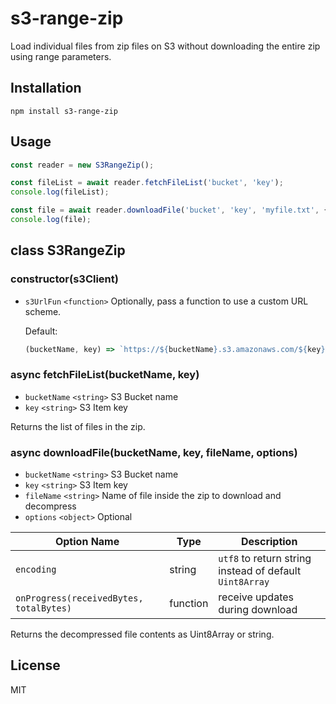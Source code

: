 # s3-range-zip

Load individual files from zip files on S3 without downloading the entire zip using range parameters.

## Installation

```
npm install s3-range-zip
```

## Usage

```js
const reader = new S3RangeZip();

const fileList = await reader.fetchFileList('bucket', 'key');
console.log(fileList);

const file = await reader.downloadFile('bucket', 'key', 'myfile.txt', {encoding: 'utf8'})
console.log(file);
```

## class S3RangeZip

### constructor(s3Client)
* `s3UrlFun` `<function>` Optionally, pass a function to use a custom URL scheme.

  Default:
  ```js
  (bucketName, key) => `https://${bucketName}.s3.amazonaws.com/${key}`
  ```

### async fetchFileList(bucketName, key)
* `bucketName` `<string>` S3 Bucket name
* `key` `<string>` S3 Item key

Returns the list of files in the zip.

### async downloadFile(bucketName, key, fileName, options)
* `bucketName` `<string>` S3 Bucket name
* `key` `<string>` S3 Item key
* `fileName` `<string>` Name of file inside the zip to download and decompress
* `options` `<object>` Optional

Option Name | Type | Description
-----------|-------|----------------
`encoding` | string | `utf8` to return string instead of default `Uint8Array`
`onProgress(receivedBytes, totalBytes)` | function | receive updates during download

Returns the decompressed file contents as Uint8Array or string.

## License

MIT

